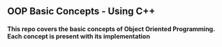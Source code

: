 <h2>OOP Basic Concepts - Using C++</h2>

<h4>This repo covers the basic concepts of Object Oriented Programming. Each concept is present with its implementation</h4>
